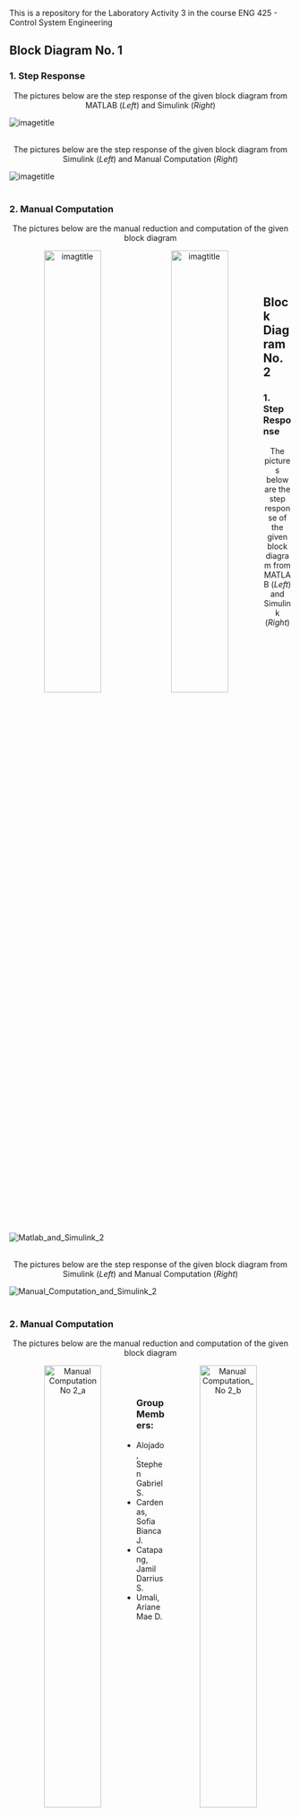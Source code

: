 This is a repository for the Laboratory Activity 3 in the course ENG 425 - Control System Engineering 

## Block Diagram No. 1
### 1. Step Response
<p align="center">
  The pictures below are the step response of the given block diagram from MATLAB (<i>Left</i>) and Simulink (<i>Right</i>)

  ![imagetitle](url)
<br>
<br>

<p align="center">
  The pictures below are the step response of the given block diagram from Simulink (<i>Left</i>) and Manual Computation (<i>Right</i>)

  ![imagetitle](url)
<br>
<br>

### 2. Manual Computation
<p align="center">
  The pictures below are the manual reduction and computation of the given block diagram
<p align="center">
  <img src="url" alt="imagtitle" style="width: 45%; float: left;">
  <img src="url" alt="imagtitle" style="width: 45%; float: left;">
</div>
<br>
<br>
<br>


## Block Diagram No. 2
### 1. Step Response

<p align="center">
  The pictures below are the step response of the given block diagram from MATLAB (<i>Left</i>) and Simulink (<i>Right</i>)

  ![Matlab_and_Simulink_2](https://github.com/t1pen/CSE_BlockDiagramAlgebra_MEXE_3202_Group4_2024/assets/157677365/8c30b105-fdaa-44fe-8971-ede6bf389946)
<br>
<br>

<p align="center">
  The pictures below are the step response of the given block diagram from Simulink (<i>Left</i>) and Manual Computation (<i>Right</i>)

  ![Manual_Computation_and_Simulink_2](https://github.com/t1pen/CSE_BlockDiagramAlgebra_MEXE_3202_Group4_2024/assets/157677365/cbe20afc-f52a-4549-80cf-0744d90d4693)
<br>
<br>

### 2. Manual Computation
<p align="center">
  The pictures below are the manual reduction and computation of the given block diagram
<p align="center">
  <img src="https://github.com/t1pen/CSE_BlockDiagramAlgebra_MEXE_3202_Group4_2024/assets/157677365/5d084184-0318-4cbe-b862-e634e6d69160" alt="Manual Computation No 2_a" style="width: 45%; float: left;">
  <img src="https://github.com/t1pen/CSE_BlockDiagramAlgebra_MEXE_3202_Group4_2024/assets/157677365/37816b2e-76f4-461e-8789-c2f4d82628c5" alt="Manual Computation_No 2_b" style="width: 45%; float: right;">
</div>
<br>
<br>



### Group Members:
- Alojado, Stephen Gabriel S.         
- Cardenas, Sofia Bianca J.     
- Catapang, Jamil Darrius S.    
- Umali, Ariane Mae D.          

